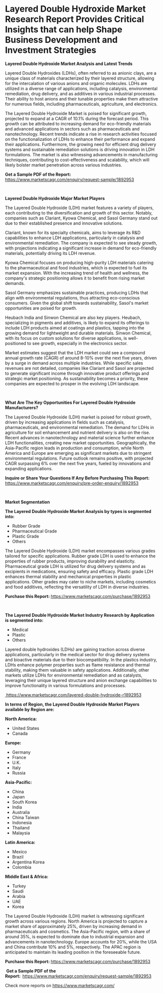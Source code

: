 <p><h1>Layered Double Hydroxide Market Research Report Provides Critical Insights that can help Shape Business Development and Investment Strategies</h1></p><p><strong>Layered Double Hydroxide Market Analysis and Latest Trends</strong></p>
<p><p>Layered Double Hydroxides (LDHs), often referred to as anionic clays, are a unique class of materials characterized by their layered structure, allowing for the intercalation of various anions and organic molecules. LDHs are utilized in a diverse range of applications, including catalysis, environmental remediation, drug delivery, and as additives in various industrial processes. Their ability to host anions and their tunable properties make them attractive for numerous fields, including pharmaceuticals, agriculture, and electronics.</p><p>The Layered Double Hydroxide Market is poised for significant growth, projected to expand at a CAGR of 10.1% during the forecast period. This growth can be attributed to increasing demand for eco-friendly materials and advanced applications in sectors such as pharmaceuticals and nanotechnology. Recent trends indicate a rise in research activities focused on the functionalization of LDHs to enhance their performance and expand their applications. Furthermore, the growing need for efficient drug delivery systems and sustainable remediation solutions is driving innovation in LDH formulations. The market is also witnessing advancements in manufacturing techniques, contributing to cost-effectiveness and scalability, which will likely bolster market penetration across various industries.</p></p>
<p><strong>Get a Sample PDF of the Report:&nbsp;</strong> <a href="https://www.marketscagr.com/enquiry/request-sample/1892953?utm_campaign=3191&utm_medium=2&utm_source=Github&utm_content=ia&utm_term=01042025&utm_id=layered-double-hydroxide">https://www.marketscagr.com/enquiry/request-sample/1892953</a></p>
<p>&nbsp;</p>
<p><strong>Layered Double Hydroxide Major Market Players</strong></p>
<p><p>The Layered Double Hydroxide (LDH) market features a variety of players, each contributing to the diversification and growth of this sector. Notably, companies such as Clariant, Kyowa Chemical, and Sasol Germany stand out due to their established presence and innovative solutions.</p><p>Clariant, known for its specialty chemicals, aims to leverage its R&D capabilities to enhance LDH applications, particularly in catalysis and environmental remediation. The company is expected to see steady growth, with projections indicating a significant increase in demand for eco-friendly materials, potentially driving its LDH revenue.</p><p>Kyowa Chemical focuses on producing high-purity LDH materials catering to the pharmaceutical and food industries, which is expected to fuel its market expansion. With the increasing trend of health and wellness, the company's strategic positioning allows it to benefit from rising market demands.</p><p>Sasol Germany emphasizes sustainable practices, producing LDHs that align with environmental regulations, thus attracting eco-conscious consumers. Given the global shift towards sustainability, Sasol's market opportunities are poised for growth.</p><p>Heubach India and Sinwon Chemical are also key players. Heubach, specializing in pigments and additives, is likely to expand its offerings to include LDH products aimed at coatings and plastics, tapping into the growing demand for lightweight and durable materials. Sinwon Chemical, with its focus on custom solutions for diverse applications, is well-positioned to see growth, especially in the electronics sector.</p><p>Market estimates suggest that the LDH market could see a compound annual growth rate (CAGR) of around 8-10% over the next five years, driven by a surge in demand across multiple industries. While specific sales revenues are not detailed, companies like Clariant and Sasol are projected to generate significant income through innovative product offerings and strategic market positioning. As sustainability becomes a priority, these companies are expected to prosper in the evolving LDH landscape.</p></p>
<p>&nbsp;</p>
<p><strong>What Are The Key Opportunities For Layered Double Hydroxide Manufacturers?</strong></p>
<p><p>The Layered Double Hydroxide (LDH) market is poised for robust growth, driven by increasing applications in fields such as catalysis, pharmaceuticals, and environmental remediation. The demand for LDHs in agriculture for soil enhancement and nutrient delivery is also on the rise. Recent advances in nanotechnology and material science further enhance LDH functionalities, creating new market opportunities. Geographically, the Asia-Pacific region leads in production and consumption, while North America and Europe are emerging as significant markets due to stringent environmental regulations. Future outlook remains positive, with projected CAGR surpassing 6% over the next five years, fueled by innovations and expanding applications.</p></p>
<p><strong>Inquire or Share Your Questions If Any Before Purchasing This Report:</strong> <a href="https://www.marketscagr.com/enquiry/pre-order-enquiry/1892953?utm_campaign=3191&utm_medium=2&utm_source=Github&utm_content=ia&utm_term=01042025&utm_id=layered-double-hydroxide">https://www.marketscagr.com/enquiry/pre-order-enquiry/1892953</a></p>
<p>&nbsp;</p>
<p><strong>Market Segmentation</strong></p>
<p><strong>The Layered Double Hydroxide Market Analysis by types is segmented into:</strong></p>
<p><ul><li>Rubber Grade</li><li>Pharmaceutical Grade</li><li>Plastic Grade</li><li>Others</li></ul></p>
<p><p>The Layered Double Hydroxide (LDH) market encompasses various grades tailored for specific applications. Rubber grade LDH is used to enhance the properties of rubber products, improving durability and elasticity. Pharmaceutical grade LDH is utilized for drug delivery systems and as excipients in medications, ensuring safety and efficacy. Plastic grade LDH enhances thermal stability and mechanical properties in plastic applications. Other grades may cater to niche markets, including cosmetics and food additives, reflecting the versatility of LDH in diverse industries.</p></p>
<p><strong>Purchase this Report:&nbsp;</strong><a href="https://www.marketscagr.com/purchase/1892953?utm_campaign=3191&utm_medium=2&utm_source=Github&utm_content=ia&utm_term=01042025&utm_id=layered-double-hydroxide">https://www.marketscagr.com/purchase/1892953</a></p>
<p>&nbsp;</p>
<p><strong>The Layered Double Hydroxide Market Industry Research by Application is segmented into:</strong></p>
<p><ul><li>Medical</li><li>Plastic</li><li>Others</li></ul></p>
<p><p>Layered double hydroxides (LDHs) are gaining traction across diverse applications, particularly in the medical sector for drug delivery systems and bioactive materials due to their biocompatibility. In the plastics industry, LDHs enhance polymer properties such as flame resistance and thermal stability, making them valuable in safety applications. Additionally, other markets utilize LDHs for environmental remediation and as catalysts, leveraging their unique layered structure and anion exchange capabilities to improve functionality in various formulations and processes.</p></p>
<p><a href="https://www.marketscagr.com/layered-double-hydroxide-r1892953?utm_campaign=3191&utm_medium=2&utm_source=Github&utm_content=ia&utm_term=01042025&utm_id=layered-double-hydroxide">&nbsp;https://www.marketscagr.com/layered-double-hydroxide-r1892953</a></p>
<p><strong>In terms of Region, the Layered Double Hydroxide Market Players available by Region are:</strong></p>
<p>
    <p> <strong> North America: </strong>
        <ul>
            <li>United States</li>
            <li>Canada</li>
        </ul>
        </p> 
    <p> <strong> Europe: </strong>
        <ul>
            <li>Germany</li>
            <li>France</li>
            <li>U.K.</li>
            <li>Italy</li>
            <li>Russia</li>
        </ul>
        </p> 
    <p> <strong> Asia-Pacific: </strong>
        <ul>
            <li>China</li>
            <li>Japan</li>
            <li>South Korea</li>
            <li>India</li>
            <li>Australia</li>
            <li>China Taiwan</li>
            <li>Indonesia</li>
            <li>Thailand</li>
            <li>Malaysia</li>
        </ul>
        </p> 
    <p> <strong> Latin America: </strong>
        <ul>
            <li>Mexico</li>
            <li>Brazil</li>
            <li>Argentina Korea</li>
            <li>Colombia</li>
        </ul>
        </p> 
    <p> <strong> Middle East & Africa: </strong>
        <ul>
            <li>Turkey</li>
            <li>Saudi</li>
            <li>Arabia</li>
            <li>UAE</li>
            <li>Korea</li>
        </ul>
    </p>
    </p>
<p><p>The Layered Double Hydroxide (LDH) market is witnessing significant growth across various regions. North America is projected to capture a market share of approximately 25%, driven by increasing demand in pharmaceuticals and cosmetics. The Asia-Pacific region, with a share of around 35%, is expected to dominate due to industrial expansion and advancements in nanotechnology. Europe accounts for 20%, while the USA and China contribute 10% and 5%, respectively. The APAC region is anticipated to maintain its leading position in the foreseeable future.</p></p>
<p><strong>Purchase this Report: </strong><a href="https://www.marketscagr.com/purchase/1892953?utm_campaign=3191&utm_medium=2&utm_source=Github&utm_content=ia&utm_term=01042025&utm_id=layered-double-hydroxide">https://www.marketscagr.com/purchase/1892953</a></p>
<p>&nbsp;<strong>Get a Sample PDF of the Report:&nbsp;&nbsp;</strong><a href="https://www.marketscagr.com/enquiry/request-sample/1892953?utm_campaign=3191&utm_medium=2&utm_source=Github&utm_content=ia&utm_term=01042025&utm_id=layered-double-hydroxide">https://www.marketscagr.com/enquiry/request-sample/1892953</a></p>
<p><strong></strong></p>
<p>Check more reports on <a href="https://www.marketscagr.com/?utm_campaign=3191&utm_medium=2&utm_source=Github&utm_content=ia&utm_term=01042025&utm_id=layered-double-hydroxide">https://www.marketscagr.com/</a></p>